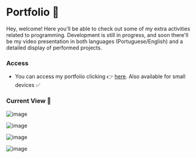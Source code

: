 # Portfolio 💠

Hey, welcome! Here you'll be able to check out some of my extra activities related to programming. Development is still in progress, and soon there'll be my video presentation in both languages (Portuguese/English) and a detailed display of performed projects.

### Access
- You can access my portfolio clicking 👉 [here](https://portfolio-opal-alpha-83.vercel.app/). Also available for small devices ✅

### Current View 💢
![image](https://github.com/kaiogotyacode/portfolio/assets/43120150/d46bbd03-bd43-40d2-a913-887a954c04bc)

![image](https://github.com/kaiogotyacode/portfolio/assets/43120150/520327b1-605a-4a00-aa24-5d7721d72205)

![image](https://github.com/kaiogotyacode/portfolio/assets/43120150/f0635687-5af1-4683-b51c-dd3608cdded1)

![image](https://github.com/kaiogotyacode/portfolio/assets/43120150/3a2743cd-cb35-488b-887a-2847f6738bb9)



